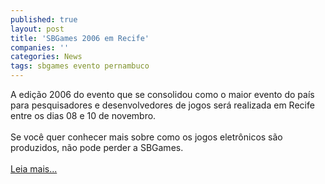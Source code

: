 ```yaml
---
published: true
layout: post
title: 'SBGames 2006 em Recife'
companies: ''
categories: News
tags: sbgames evento pernambuco
---
```

A edi&ccedil;&atilde;o 2006 do evento que se consolidou como o maior evento do pa&iacute;s para pesquisadores e desenvolvedores de jogos ser&aacute; realizada em Recife entre os dias 08 e 10 de novembro.<br /><br />Se voc&ecirc; quer conhecer mais sobre como os jogos eletr&ocirc;nicos s&atilde;o produzidos, n&atilde;o pode perder a SBGames.<br /><br /><a href="{{ site.baseurl }}/index.php?p=c&amp;id=485">Leia mais...</a>

